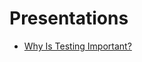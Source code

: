 # Presentations

* [Why Is Testing Important?](https://github.com/ncko/presentations/tree/master/WhyTesting)
